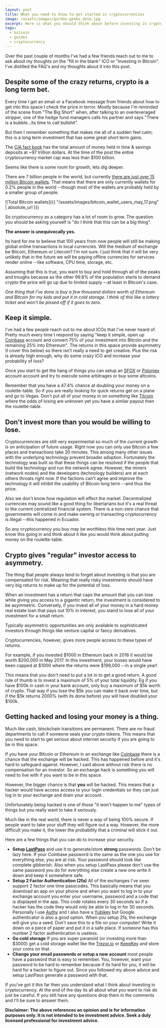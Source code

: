 ```yaml
---
layout: post
title: What you need to know to get started in cryptocurrencies
image: /assets/images/gordon-gekko_desk.jpg
excerpt: Here is what you should think about before investing in cryptocurrencies
tags:
  - bitcoin
  - guides
  - cryptocurrency
---
```


Over the past couple of months I've had a few friends reach out to me to ask about my thoughts on the "fill in the blank" ICO or "investing in Bitcoin". I've distilled the FAQ's and my thoughts about it into this post.

## Despite some of the crazy returns, crypto is a long term bet.
Every time I get an email or a Facebook message from friends about how to get into this space I check the price in terror. Mostly because I'm reminded of the scene from "The Big Short" when, after talking to an overleveraged stripper, one of the hedge fund managers calls his partner and says "There is a bubble...its time to call bullshit".

But then I remember something that makes me all of a sudden feel calm; this is a long term investment that has some great short term gains.

The [CIA fact book](https://www.cia.gov/library/Publications/the-world-factbook/rankorder/2215rank.html) has the total amount of money held in time & savings deposits at ~97 trillion dollars. At the time of the post the entire cryptocurrency market cap was less than $100 billion.

Seems like there is some room for growth, lets dig deeper.

There are 7 billion people in the world, but currently [there are just over 15 million Bitcoin wallets](https://blockchain.info/charts/my-wallet-n-users). That means that there are only currently wallets for 0.2% people in the world --though most of the wallets are probably held by a smaller group of people.

![Total Bitcoin wallets]({{ "/assets/images/bitcoin_wallet_users_may_17.png" | absolute_url }})

So cryptocurrency as a category has a lot of room to grow. The question you should be asking yourself is "do I think that this can be a big thing".

**The answer is unequivocally yes.**

Its hard for me to believe that 100 years from now people will still be making global online transactions in local currencies. Will the medium of exchange be Bitcoin, Ethereum or Litecoin? I'm not sure. I just think that it will be very unlikely that in the future we will be paying offline currencies for services render online --like software, CPU time, storage, etc.

Assuming that this is true, you want to buy and hold through all of the peaks and troughs because as the other 99.8% of the population starts to demand crypto the price will go up due to limited supply --at least in Bitcoin's case.

*One thing that I've done is buy a few thousand dollars worth of Ethereum and Bitcoin for my kids and put it in cold storage. I think of this like a lottery ticket and won't be pissed off if it goes to zero.*

## Keep it simple.
I've had a few people reach out to me about ICOs that I've never heard of. Pretty much every time I respond by saying "keep it simple, open up [Coinbase](https://www.coinbase.com) account and convert 75% of your investment into Bitcoin and the remaining 25% into Ethereum". The returns in this space provide asymmetry (I cover this below) so there isn't really a need to get creative. Plus the risk is already high enough, why do some crazy ICO and increase your probability of loss?

Once you start to get the hang of things you can setup an [SFOX](https://www.sfox.com) or [Poloniex](https://poloniex.com) account account and try to execute some arbitrages or buy some altcoins.

Remember that you have a 47.4% chance at doubling your money on a roulette-table. So if you are really looking for quick returns get on a plane and go to Vegas. Don't put all of your money in on something like [Titcoin](https://en.wikipedia.org/wiki/Titcoin) where the odds of losing are unknown yet you have a similar payout then the roulette-table.

## Don't invest more than you would be willing to lose.
Cryptocurrencies are still very experimental so much of the current growth is on anticipation of future usage. Right now you can only use Bitcoin a few places and transactions take 30 minutes. This among many other issues with the underlying technology prevent broader adoption. Fortunately the technology was built so that these things can be resolved if the people that build the technology and run the network agree. However, the miners (network nodes) and the developers (technology builders) are at each others throats right now. If the factions can't agree and improve the technology it will inhibit the usability of Bitcoin long term --and thus the price.

Also we don't know how regulation will effect the market. Decentralized currencies may sound like a good thing for libertarians but it's a real threat to the current centralized financial system. There is a non-zero chance that governments will come in and make owning or transacting cryptocurrency is illegal --this happened in Ecuador.

So any cryptocurrency you buy may be worthless this time next year. Just know this going in and think about it like you would think about putting money on the roulette-table.

## Crypto gives "regular" investor access to asymmetry.
The thing that people always tend to forget about investing is that you are compensated for risk. Meaning that really risky investments should have very big returns to make up for the potential of loss.

When an investment has a return that caps the amount that you can lose while giving you access to a gigantic return, the investment is considered to be asymmetric. Conversely, if you invest all of your money in a hard money real estate loan that pays out 10% in interest, you stand to lose all of your investment for a small return.

Typically asymmetric opportunities are only available to sophisticated investors through things like venture capital or fancy derivatives.

Cryptocurrencies, however, gives more people access to these types of returns.

For example, if you invested $1000 in Ethereum back in 2016 it would be worth $200,000 in May 2017. In this investment, your losses would have been capped at $1000 where the returns were $199,000 --in a single year!

This means that you don't need to put a lot in to get a good return. A good rule of thumb is to invest a maximum of 5% of your total liquidity. Eg if you have $100k in cash in your bank account, only buy a maximum of $5k worth of crypto. That way if you lose the $5k you can make it back over time, but if the $5k returns 2000% (with its done before) you will have doubled your $100k.

## Getting hacked and losing your money is a thing.
Much like cash, blockchain transitions are permanent. There are no fraud departments to call if someone seals your crypto tokens. This means that you need to start to get serious about internet security if you are going to be in this space.

If you have your Bitcoin or Ethereum in an exchange like [Coinbase](https://www.coingbase.com) there is a chance that the exchange will be hacked. This has happened before and it's hard to safeguard against. However, I said above without risk there is no compensation for an investor. So an exchange hack is something you will need to live with if you want to be in this space.

However, the bigger chance is that **you** will be hacked. This means that a hacker would have access access to your login credentials so they can just log in to your exchange and drain your account.

Unfortunately being hacked is one of those "it won't happen to me" types of things but you really want to take it seriously.

Much like in the real world, there is never a way of being 100% secure. If people want to take your stuff they will figure out a way. However, the more difficult you make it, the lower the probability that a criminal will stick it out.

Here are a few things that you can do to increase your security.

- **Setup [LastPass](https://www.lastpass.com/)** and use it to generate/store **strong** passwords. Don't be lazy here. If your Coinbase password is the same as the one you use for everything else, you are at risk. Your password should look like complete gibberish. Also when you setup LastPass please don't use the same password you do for everything else create a new one write it down and keep it somewhere safe.
- **Setup 2 Factor Authentication (2fa)** All of the exchanges I've seen support 2 factor one time passcodes. This basically means that you download an app on your phone and when you want to log in to your exchange account you enter your username, password and a code that is displayed in the app. This code rotates every 30 seconds so if a hacker has the code they would only be able to log in for 30 seconds. Personally I use [Authy](https://authy.com/) and I also have a [Yubikey](https://www.yubico.com) but Google authenticator is also a good option. When you setup 2fa, the exchange will give you a seed. Don't save this to a file on your computer! Write it down on a piece of paper and put it in a safe place. If someone has this number 2 factor authentication is useless.
- **Go cold storage** If you are super paranoid (or investing more than $3000) get a cold storage wallet like the [Trezor.io](https://trezor.io/) or [KeepKey](https://www.keepkey.com/) and store your coins on that.
- **Change your email passwords or setup a new account** most people have a password that is easy to remember. You, however, want your password to be hard to remember because if its hard for you, it will be hard for a hacker to figure out. Since you followed my above advice and setup LastPass generate a password with that.

If you've got it this far then you understand what I think about investing in cryptocurrency. At the end of the day its all about what you want to risk do just be careful. If you still have any questions drop them in the comments and I'll be sure to answer them.

**Disclaimer: The above references an opinion and is for information purposes only. It is not intended to be investment advice. Seek a duly licensed professional for investment advice.**
